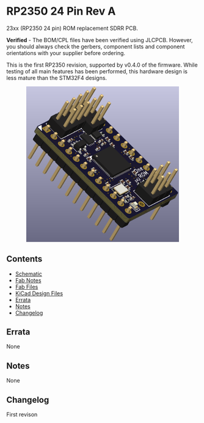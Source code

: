# RP2350 24 Pin Rev A

23xx (RP2350 24 pin) ROM replacement SDRR PCB.

**Verified** - The BOM/CPL files have been verified using JLCPCB.  However, you should always check the gerbers, component lists and component orientations with your supplier before ordering.

This is the first RP2350 revision, supported by v0.4.0 of the firmware.  While testing of all main features has been performed, this hardware design is less mature than the STM32F4 designs.

<div style="text-align: center;">
  <img src="one-rom-24-pin-rp2350-rev-a-side.png" alt="One ROM RP2350 24 pin rev A" width="400">
</div>

## Contents

- [Schematic](one-rom-24-pin-rp2350-rev-a-schematic.pdf)
- [Fab Notes](one-rom-24-pin-rp2350-rev-a-fab-notes.pdf)
- [Fab Files](fab/)
- [KiCad Design Files](kicad/)
- [Errata](#errata)
- [Notes](#notes)
- [Changelog](#changelog)

## Errata

None

## Notes

None

## Changelog

First revison
